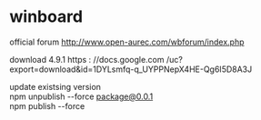 # winboard

official forum http://www.open-aurec.com/wbforum/index.php

download 4.9.1 https : //docs.google.com /uc?export=download&id=1DYLsmfq-q_UYPPNepX4HE-Qg6I5D8A3J


update existsing version  
npm unpublish --force package@0.0.1  
npm publish --force  

